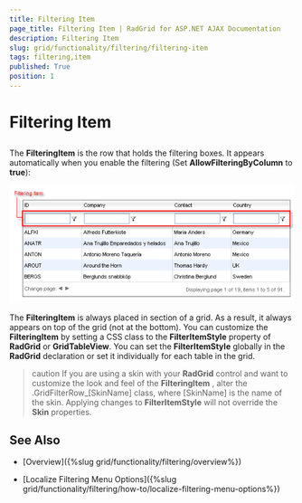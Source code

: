 ```yaml
---
title: Filtering Item
page_title: Filtering Item | RadGrid for ASP.NET AJAX Documentation
description: Filtering Item
slug: grid/functionality/filtering/filtering-item
tags: filtering,item
published: True
position: 1
---
```


# Filtering Item



## 

The **FilteringItem** is the row that holds the filtering boxes. It appears automatically when you enable the filtering (Set **AllowFilteringByColumn** to **true**):

![GridFilteringItem](images/grd_FilteringItem.png)

The **FilteringItem** is always placed in <THEAD> section of a grid. As a result, it always appears on top of the grid (not at the bottom). You can customize the **FilteringItem** by setting a CSS class to the **FilterItemStyle** property of **RadGrid** or **GridTableView**. You can set the **FilterItemStyle** globally in the **RadGrid** declaration or set it individually for each table in the grid.

>caution If you are using a skin with your **RadGrid** control and want to customize the look and feel of the **FilteringItem** , alter the .GridFilterRow_[SkinName] class, where [SkinName] is the name of the skin. Applying changes to **FilterItemStyle** will not override the **Skin** properties.
>


## See Also

 * [Overview]({%slug grid/functionality/filtering/overview%})

 * [Localize Filtering Menu Options]({%slug grid/functionality/filtering/how-to/localize-filtering-menu-options%})
